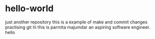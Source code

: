 # hello-world
just another repository
this is a example of make and commit changes
practising git
hi this is parmita majumdar an aspiring software engineer.
hello
